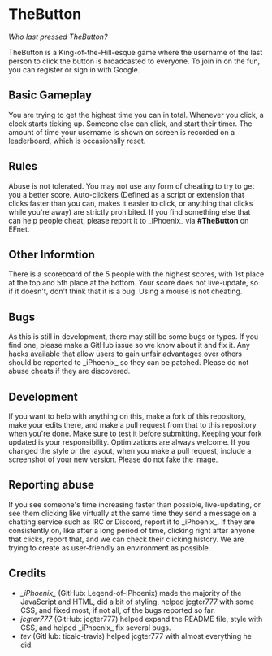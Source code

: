 # TheButton
_Who last pressed TheButton?_

TheButton is a King-of-the-Hill-esque game where the username of the last person to click the button is broadcasted to everyone. To join in on the fun, you can register or sign in with Google.

## Basic Gameplay
You are trying to get the highest time you can in total. Whenever you click, a clock starts ticking up. Someone else can click, and start their timer. The amount of time your username is shown on screen is recorded on a leaderboard, which is occasionally reset.

## Rules
Abuse is not tolerated. You may not use any form of cheating to try to get you a better score. Auto-clickers (Defined as a script or extension that clicks faster than you can, makes it easier to click, or anything that clicks while you're away) are strictly prohibited. If you find something else that can help people cheat, please report it to \_iPhoenix\_ via **#TheButton** on EFnet. 

## Other Informtion
There is a scoreboard of the 5 people with the highest scores, with 1st place at the top and 5th place at the bottom. Your score does not live-update, so if it doesn't, don't think that it is a bug. Using a mouse is not cheating. 

## Bugs
As this is still in development, there may still be some bugs or typos. If you find one, please make a GitHub issue so we know about it and fix it. Any hacks available that allow users to gain unfair advantages over others should be reported to \_iPhoenix\_ so they can be patched. Please do not abuse cheats if they are discovered.

## Development
If you want to help with anything on this, make a fork of this repository, make your edits there, and make a pull request from that to this repository when you're done. Make sure to test it before submitting. Keeping your fork updated is your responsibility. Optimizations are always welcome. If you changed the style or the layout, when you make a pull request, include a screenshot of your new version. Please do not fake the image.

## Reporting abuse
If you see someone's time increasing faster than possible, live-updating, or see them clicking like virtually at the same time they send a message on a chatting service such as IRC or Discord, report it to \_iPhoenix\_. If they are consistently on, like after a long period of time, clicking right after anyone that clicks, report that, and we can check their clicking history. We are trying to create as user-friendly an environment as possible.

## Credits
- *\_iPhoenix\_* (GitHub: Legend-of-iPhoenix) made the majority of the JavaScript and HTML, did a bit of styling, helped jcgter777 with some CSS, and fixed most, if not all, of the bugs reported so far. 
- *jcgter777* (GitHub: jcgter777) helped expand the README file, style with CSS, and helped \_iPhoenix\_ fix several bugs.
- *tev* (GitHub: ticalc-travis) helped jcgter777 with almost everything he did. 

